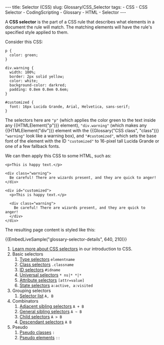 --- title: Selector (CSS) slug: Glossary/CSS_Selector tags: - CSS - CSS Selector - CodingScripting - Glossary - HTML - Selector ---

A **CSS selector** is the part of a CSS rule that describes what elements in a document the rule will match. The matching elements will have the rule's specified style applied to them.

Consider this CSS:

    p {
      color: green;
    }

    div.warning {
      width: 100%;
      border: 2px solid yellow;
      color: white;
      background-color: darkred;
      padding: 0.8em 0.8em 0.6em;
    }

    #customized {
      font: 16px Lucida Grande, Arial, Helvetica, sans-serif;
    }

The selectors here are `"p"` (which applies the color green to the text inside any {{HTMLElement("p")}} element), `"div.warning"` (which makes any {{HTMLElement("div")}} element with the {{Glossary("CSS class", "class")}} `"warning"` look like a warning box), and `"#customized"`, which sets the base font of the element with the ID `"customized"` to 16-pixel tall Lucida Grande or one of a few fallback fonts.

We can then apply this CSS to some HTML, such as:

    <p>This is happy text.</p>

    <div class="warning">
      Be careful! There are wizards present, and they are quick to anger!
    </div>

    <div id="customized">
      <p>This is happy text.</p>

      <div class="warning">
        Be careful! There are wizards present, and they are quick to anger!
      </div>
    </div>

The resulting page content is styled like this:

{{EmbedLiveSample("glossary-selector-details", 640, 210)}}

1.  [Learn more about CSS selectors](/en-US/docs/Learn/CSS/Building_blocks/Selectors) in our introduction to CSS.
2.  Basic selectors
    1.  [Type selectors](/en-US/docs/Web/CSS/Type_selectors) `elementname`
    2.  [Class selectors](/en-US/docs/Web/CSS/Class_selectors) `.classname`
    3.  [ID selectors](/en-US/docs/Web/CSS/ID_selectors) `#idname`
    4.  [Universal selectors](/en-US/docs/Web/CSS/Universal_selectors) `* ns|* *|*`
    5.  [Attribute selectors](/en-US/docs/Web/CSS/Attribute_selectors) `[attr=value]`
    6.  [State selectors](/en-US/docs/Web/CSS/Pseudo-classes) `a:active, a:visited`
3.  Grouping selectors
    1.  [Selector list](/en-US/docs/Web/CSS/Selector_list) `A, B`
4.  Combinators
    1.  [Adjacent sibling selectors](/en-US/docs/Web/CSS/Adjacent_sibling_combinator) `A + B`
    2.  [General sibling selectors](/en-US/docs/Web/CSS/General_sibling_combinator) `A ~ B`
    3.  [Child selectors](/en-US/docs/Web/CSS/Child_combinator) `A > B`
    4.  [Descendant selectors](/en-US/docs/Web/CSS/Descendant_combinator) `A B`
5.  Pseudo
    1.  [Pseudo classes](/en-US/docs/Web/CSS/Pseudo-classes) `:`
    2.  [Pseudo elements](/en-US/docs/Web/CSS/Pseudo-elements) `::`
